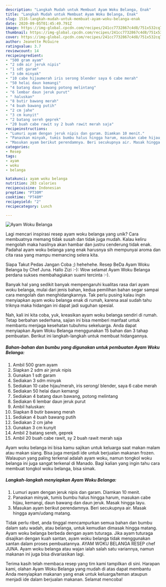 ```yaml
---
description: "Langkah Mudah untuk Membuat Ayam Woku Belanga, Enak"
title: "Langkah Mudah untuk Membuat Ayam Woku Belanga, Enak"
slug: 1516-langkah-mudah-untuk-membuat-ayam-woku-belanga-enak
date: 2020-09-05T01:45:49.791Z
image: https://img-global.cpcdn.com/recipes/241cc7732867c4d8/751x532cq70/ayam-woku-belanga-foto-resep-utama.jpg
thumbnail: https://img-global.cpcdn.com/recipes/241cc7732867c4d8/751x532cq70/ayam-woku-belanga-foto-resep-utama.jpg
cover: https://img-global.cpcdn.com/recipes/241cc7732867c4d8/751x532cq70/ayam-woku-belanga-foto-resep-utama.jpg
author: Jeanette McGuire
ratingvalue: 3.7
reviewcount: 14
recipeingredient:
- "500 gram ayam"
- "2 sdm air jeruk nipis"
- "1 sdt garam"
- "3 sdm minyak"
- "10 cabe hijaumerah iris serong blender saya 6 cabe merah"
- "50 helai daun kemangi"
- "4 batang daun bawang potong melintang"
- "6 lembar daun jeruk purut"
- " haluskan"
- "8 butir bawang merah"
- "4 buah bawang putih"
- "2 cm jahe"
- "3 cm kunyit"
- "2 batang sereh geprek"
- "20 buah cabe rawit sy 2 buah rawit merah saja"
recipeinstructions:
- "Lumuri ayam dengan jeruk nipis dan garam. Diamkan 10 menit."
- "Panaskan minyak, tumis bumbu halus hingga harum, masukan cabe hijau, kemangi, daun bawang dan daun jeruk. Masak hingga layu."
- "Masukan ayam berikut perendamnya. Beri secukupnya air. Masak hingga ayam/udang matang."
categories:
- Resep
tags:
- ayam
- woku
- belanga

katakunci: ayam woku belanga 
nutrition: 283 calories
recipecuisine: Indonesian
preptime: "PT30M"
cooktime: "PT48M"
recipeyield: "2"
recipecategory: Lunch

---
```



![Ayam Woku Belanga](https://img-global.cpcdn.com/recipes/241cc7732867c4d8/751x532cq70/ayam-woku-belanga-foto-resep-utama.jpg)

Lagi mencari inspirasi resep ayam woku belanga yang unik? Cara membuatnya memang tidak susah dan tidak juga mudah. Kalau keliru mengolah maka hasilnya akan hambar dan justru cenderung tidak enak. Padahal ayam woku belanga yang enak harusnya sih mempunyai aroma dan cita rasa yang mampu memancing selera kita.

Siapa Takut Pedas Jangan Coba ;) hehehehe. Resep BeDa Ayam Woku Belanga by Chef Juna. Hallo Zizi :-): Wow selamat Ayam Woku Belanga perdana sukses membahagiakan suami tercinta :-).

Banyak hal yang sedikit banyak mempengaruhi kualitas rasa dari ayam woku belanga, mulai dari jenis bahan, kedua pemilihan bahan segar sampai cara mengolah dan menghidangkannya. Tak perlu pusing kalau ingin menyiapkan ayam woku belanga enak di rumah, karena asal sudah tahu triknya maka hidangan ini dapat jadi suguhan spesial.


Nah, kali ini kita coba, yuk, kreasikan ayam woku belanga sendiri di rumah. Tetap berbahan sederhana, sajian ini bisa memberi manfaat untuk membantu menjaga kesehatan tubuhmu sekeluarga. Anda dapat menyiapkan Ayam Woku Belanga menggunakan 15 bahan dan 3 tahap pembuatan. Berikut ini langkah-langkah untuk membuat hidangannya.

<!--inarticleads1-->

##### Bahan-bahan dan bumbu yang digunakan untuk pembuatan Ayam Woku Belanga:

1. Ambil 500 gram ayam
1. Siapkan 2 sdm air jeruk nipis
1. Gunakan 1 sdt garam
1. Sediakan 3 sdm minyak
1. Sediakan 10 cabe hijau/merah, iris serong/ blender, saya 6 cabe merah
1. Sediakan 50 helai daun kemangi
1. Sediakan 4 batang daun bawang, potong melintang
1. Sediakan 6 lembar daun jeruk purut
1. Ambil  haluskan:
1. Siapkan 8 butir bawang merah
1. Sediakan 4 buah bawang putih
1. Sediakan 2 cm jahe
1. Gunakan 3 cm kunyit
1. Ambil 2 batang sereh, geprek
1. Ambil 20 buah cabe rawit, sy 2 buah rawit merah saja


Ayam woku belanga ini bisa kamu sajikan untuk keluarga saat makan malam atau makan siang. Bisa juga menjadi ide untuk berjualan makanan frozen. Walaupun yang paling terkenal adalah ayam woku, namun tongkol woku belanga ini juga sangat terkenal di Manado. Bagi kalian yang ingin tahu cara membuat tongkol woku belanga, bisa simak. 

<!--inarticleads2-->

##### Langkah-langkah menyiapkan Ayam Woku Belanga:

1. Lumuri ayam dengan jeruk nipis dan garam. Diamkan 10 menit.
1. Panaskan minyak, tumis bumbu halus hingga harum, masukan cabe hijau, kemangi, daun bawang dan daun jeruk. Masak hingga layu.
1. Masukan ayam berikut perendamnya. Beri secukupnya air. Masak hingga ayam/udang matang.


Tidak perlu ribet, anda tinggal mencampurkan semua bahan dan bumbu dalam satu wadah, atau belanga, untuk kemudian dimasak hingga matang. Ayam woku belanga berbeda dengan ayam tuturaga. Jika ayam tuturaga disajikan dengan kuah santan, ayam woku belanga tidak menggunakan santan dalam proses pembuatannya. AYAM WOKU BELANGA RESEP chef JUNA. Ayam woku belanga atau wajan ialah salah satu variannya, namun makanan ini juga bisa divariasikan lagi. 

Terima kasih telah membaca resep yang tim kami tampilkan di sini. Harapan kami, olahan Ayam Woku Belanga yang mudah di atas dapat membantu Anda menyiapkan makanan yang enak untuk keluarga/teman ataupun menjadi ide dalam berjualan makanan. Selamat mencoba!
